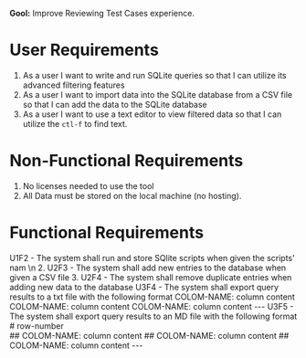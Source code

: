 **Gool:** Improve Reviewing Test Cases experience.

# User Requirements
1. As a user I want to write and run SQLite queries so that I can utilize its advanced filtering features
2. As a user I want to import data into the SQLite database from a CSV file so that I can add the data to the SQLite database
3. As a user I want to use a text editor to view filtered data so that I can utilize the `ctl-f` to find text.

# Non-Functional Requirements
1. No licenses needed to use the tool
2. All Data must be stored on the local machine (no hosting).

# Functional Requirements
U1F2 - The system shall run and store SQlite scripts when given the scripts' nam \n
2. U2F3 - The system shall add new entries to the database when given a CSV file
3. U2F4 - The system shall remove duplicate entries when adding new data to the database
U3F4 - The system shall export query results to a txt file with the following format
	COLOM-NAME:
	column content
	COLOM-NAME:
	column content
	COLOM-NAME:
	column content
	 ---
U3F5 - The system shall export query results to an MD file with the following format
	# row-number 	
	## COLOM-NAME:
	column content
	## COLOM-NAME:
	column content
	## COLOM-NAME:
	column content
	 ---
